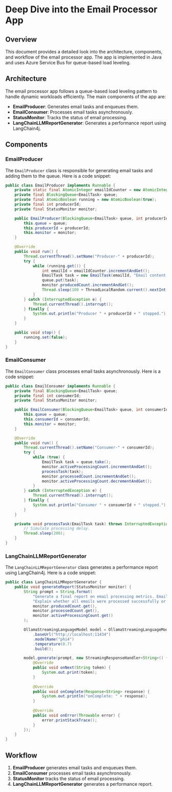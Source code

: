 # Deep Dive into the Email Processor App

## Overview

This document provides a detailed look into the architecture, components, and workflow of the email processor app. The app is implemented in Java and uses Azure Service Bus for queue-based load leveling.

## Architecture

The email processor app follows a queue-based load leveling pattern to handle dynamic workloads efficiently. The main components of the app are:

- **EmailProducer**: Generates email tasks and enqueues them.
- **EmailConsumer**: Processes email tasks asynchronously.
- **StatusMonitor**: Tracks the status of email processing.
- **LangChainLLMReportGenerator**: Generates a performance report using LangChain4j.

## Components

### EmailProducer

The `EmailProducer` class is responsible for generating email tasks and adding them to the queue. Here is a code snippet:

```java
public class EmailProducer implements Runnable {
    private static final AtomicInteger emailIdCounter = new AtomicInteger(0);
    private final BlockingQueue<EmailTask> queue;
    private final AtomicBoolean running = new AtomicBoolean(true);
    private final int producerId;
    private final StatusMonitor monitor;

    public EmailProducer(BlockingQueue<EmailTask> queue, int producerId, StatusMonitor monitor) {
        this.queue = queue;
        this.producerId = producerId;
        this.monitor = monitor;
    }

    @Override
    public void run() {
        Thread.currentThread().setName("Producer-" + producerId);
        try {
            while (running.get()) {
                int emailId = emailIdCounter.incrementAndGet();
                EmailTask task = new EmailTask(emailId, "Email content " + emailId);
                queue.put(task);
                monitor.producedCount.incrementAndGet();
                Thread.sleep(100 + ThreadLocalRandom.current().nextInt(100));
            }
        } catch (InterruptedException e) {
            Thread.currentThread().interrupt();
        } finally {
            System.out.println("Producer " + producerId + " stopped.");
        }
    }

    public void stop() {
        running.set(false);
    }
}
```

### EmailConsumer

The `EmailConsumer` class processes email tasks asynchronously. Here is a code snippet:

```java
public class EmailConsumer implements Runnable {
    private final BlockingQueue<EmailTask> queue;
    private final int consumerId;
    private final StatusMonitor monitor;

    public EmailConsumer(BlockingQueue<EmailTask> queue, int consumerId, StatusMonitor monitor) {
        this.queue = queue;
        this.consumerId = consumerId;
        this.monitor = monitor;
    }

    @Override
    public void run() {
        Thread.currentThread().setName("Consumer-" + consumerId);
        try {
            while (true) {
                EmailTask task = queue.take();
                monitor.activeProcessingCount.incrementAndGet();
                processTask(task);
                monitor.processedCount.incrementAndGet();
                monitor.activeProcessingCount.decrementAndGet();
            }
        } catch (InterruptedException e) {
            Thread.currentThread().interrupt();
        } finally {
            System.out.println("Consumer " + consumerId + " stopped.");
        }
    }

    private void processTask(EmailTask task) throws InterruptedException {
        // Simulate processing delay.
        Thread.sleep(200);
    }
}
```

### LangChainLLMReportGenerator

The `LangChainLLMReportGenerator` class generates a performance report using LangChain4j. Here is a code snippet:

```java
public class LangChainLLMReportGenerator {
    public void generateReport(StatusMonitor monitor) {
        String prompt = String.format(
            "Generate a final report on email processing metrics. Emails Produced: %d, Emails Processed: %d, Active Processing: %d. " +
            "Explain whether all emails were processed successfully or if there is a discrepancy, and summarize overall performance.",
            monitor.producedCount.get(), 
            monitor.processedCount.get(), 
            monitor.activeProcessingCount.get()
        );

        OllamaStreamingLanguageModel model = OllamaStreamingLanguageModel.builder()
            .baseUrl("http://localhost:11434")
            .modelName("phi4")
            .temperature(0.7)
            .build();

        model.generate(prompt, new StreamingResponseHandler<String>() {
            @Override
            public void onNext(String token) {
                System.out.print(token);
            }
        
            @Override
            public void onComplete(Response<String> response) {
                System.out.println("onComplete: " + response);
            }
        
            @Override
            public void onError(Throwable error) {
                error.printStackTrace();
            }
        });
    }
}
```

## Workflow

1. **EmailProducer** generates email tasks and enqueues them.
2. **EmailConsumer** processes email tasks asynchronously.
3. **StatusMonitor** tracks the status of email processing.
4. **LangChainLLMReportGenerator** generates a performance report.
